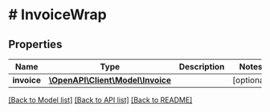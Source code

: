# # InvoiceWrap

## Properties

Name | Type | Description | Notes
------------ | ------------- | ------------- | -------------
**invoice** | [**\OpenAPI\Client\Model\Invoice**](Invoice.md) |  | [optional]

[[Back to Model list]](../../README.md#models) [[Back to API list]](../../README.md#endpoints) [[Back to README]](../../README.md)
